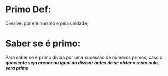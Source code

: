 
# Primo Def:

Divisível por ele mesmo e pela unidade;

# Saber se é primo:

Para saber se é primo divida por uma sucessão de números primos, caso o ***quociente*** ***seja menor ou igual ao divisor antes de se obter o resto nulo, será primo***



